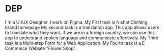 # DEP
I'm a UI/UX Designer.
I work on Figma.
My First task is Nishat Clothing brand homepage
My second task is a translation app. This app allows users to translate what they want. If we are in a foreign country, we can use this app to understand spoken language and communicate effectively.
My Third task is a Multi-step Form for a Web Application.
My Fourth task is a E-Commerce Website "Flower Shop".
